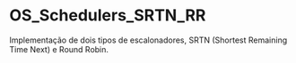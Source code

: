 # OS_Schedulers_SRTN_RR
Implementação de dois tipos de escalonadores, SRTN (Shortest Remaining Time Next) e Round Robin.

